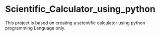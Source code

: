 # Scientific_Calculator_using_python
This project is based on creating a scientific calculator using python programming Language only.
